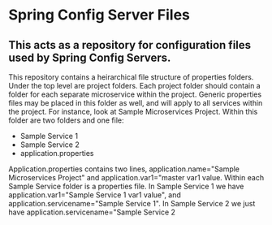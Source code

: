 # Spring Config Server Files

## This acts as a repository for configuration files used by Spring Config Servers.

This repository contains a heirarchical file structure of properties folders. Under the top level are project folders. Each project folder should contain a folder for each separate microservice within the project. Generic properties files may be placed in this folder as well, and will apply to all services within the project. For instance, look at Sample Microservices Project. Within this folder are two folders and one file:
  - Sample Service 1
  - Sample Service 2
  - application.properties

Application.properties contains two lines, application.name="Sample Microservices Project" and application.var1="master var1 value. Within each Sample Service folder is a properties file. In Sample Service 1 we have application.var1="Sample Service 1 var1 value", and application.servicename="Sample Service 1". In Sample Service 2 we just have application.servicename="Sample Service 2 
